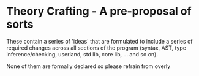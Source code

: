 # Theory Crafting - A pre-proposal of sorts

These contain a series of 'ideas' that are formulated to include a series of required changes across all sections of the program (syntax, AST, type inference/checking, userland, std lib, core lib, ... and so on).

None of them are formally declared so please refrain from overly 
